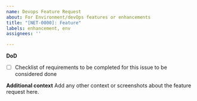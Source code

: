 ```yaml
---
name: Devops Feature Request
about: For Environment/devOps features or enhancements
title: "[NET-0000]: Feature"
labels: enhancement, env
assignees: ''

---
```


**DoD**
- [ ] Checklist of requirements to be completed for this issue to be considered done

**Additional context**
Add any other context or screenshots about the feature request here.
